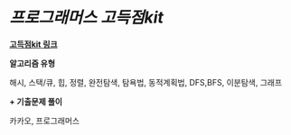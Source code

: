 # _프로그래머스 고득점kit_

**[고득점kit 링크](https://programmers.co.kr/learn/challenges)**

**알고리즘 유형**

해시, 스택/큐, 힙, 정렬, 완전탐색, 탐욕법, 동적계획법, DFS,BFS, 이분탐색, 그래프




**+ 기출문제 풀이**

카카오, 프로그래머스
